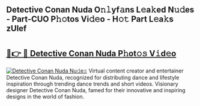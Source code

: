 ## Detective Conan Nuda O𝚗𝚕yf𝚊ns L𝚎a𝚔ed N𝚞𝚍es - Part-CUO P𝚑𝚘tos Vi𝚍𝚎o - H𝚘𝚝 Part L𝚎a𝚔s zUlef

# <h2><a href="http://kfen316.oniu.top/?m=Detective+Conan+Nuda">🔗👉 🔴 Detective Conan Nuda P𝚑ot𝚘𝚜 V𝚒d𝚎o</a></h2>

[![Detective Conan Nuda Nu𝚍e𝚜](https://i.imgur.com/0qMVB7G.gif)](http://kfen316.oniu.top/?m=Detective+Conan+Nuda)
Virtual content creator and entertainer Detective Conan Nuda, recognized for distributing dance and lifestyle inspiration through trending dance trends and short videos. Visionary designer Detective Conan Nuda, famed for their innovative and inspiring designs in the world of fashion.  

